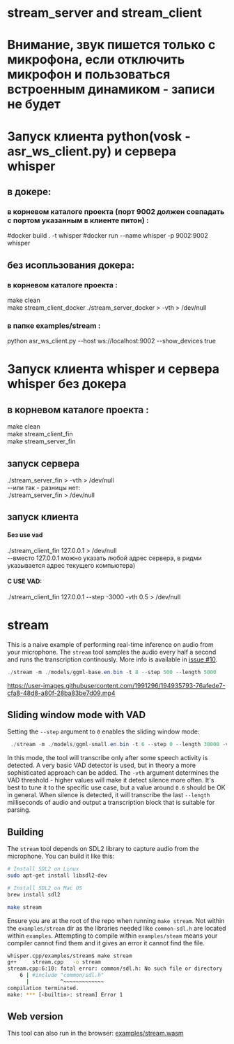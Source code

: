# stream_server and stream_client  
# Внимание, звук пишется только с микрофона, если отключить микрофон и пользоваться встроенным динамиком - записи не будет  
# Запуск клиента python(vosk - asr_ws_client.py) и сервера whisper 
## в докере:  
### в корневом каталоге проекта (порт 9002 должен совпадать с портом указанным в клиенте питон) :   
#docker build . -t whisper
#docker run --name whisper -p 9002:9002 whisper

## без исопльзования докера:  
### в корневом каталоге проекта :   
make clean  
make stream_client_docker
./stream_server_docker > -vth > /dev/null 
### в папке examples/stream :     
python asr_ws_client.py --host ws://localhost:9002 --show_devices true

# Запуск клиента whisper и сервера whisper без докера  
## в корневом каталоге проекта :  
make clean  
make stream_client_fin  
make stream_server_fin  

## запуск сервера  
./stream_server_fin > -vth > /dev/null     
--или так - разницы нет:    
./stream_server_fin > /dev/null    


## запуск клиента   
#### Без use vad  
./stream_client_fin 127.0.0.1 > /dev/null   
--вместо 127.0.0.1 можно указать любой адрес сервера, в ридми указывается адрес текущего компьютера)  
#### С USE VAD:  
./stream_client_fin 127.0.0.1 --step -3000 -vth 0.5 > /dev/null
  






# stream

This is a naive example of performing real-time inference on audio from your microphone.
The `stream` tool samples the audio every half a second and runs the transcription continously.
More info is available in [issue #10](https://github.com/ggerganov/whisper.cpp/issues/10).

```java
./stream -m ./models/ggml-base.en.bin -t 8 --step 500 --length 5000
```

https://user-images.githubusercontent.com/1991296/194935793-76afede7-cfa8-48d8-a80f-28ba83be7d09.mp4

## Sliding window mode with VAD

Setting the `--step` argument to `0` enables the sliding window mode:

```java
 ./stream -m ./models/ggml-small.en.bin -t 6 --step 0 --length 30000 -vth 0.6
```

In this mode, the tool will transcribe only after some speech activity is detected. A very
basic VAD detector is used, but in theory a more sophisticated approach can be added. The
`-vth` argument determines the VAD threshold - higher values will make it detect silence more often.
It's best to tune it to the specific use case, but a value around `0.6` should be OK in general.
When silence is detected, it will transcribe the last `--length` milliseconds of audio and output
a transcription block that is suitable for parsing.

## Building

The `stream` tool depends on SDL2 library to capture audio from the microphone. You can build it like this:

```bash
# Install SDL2 on Linux
sudo apt-get install libsdl2-dev

# Install SDL2 on Mac OS
brew install sdl2

make stream
```

Ensure you are at the root of the repo when running `make stream`.  Not within the `examples/stream` dir
as the libraries needed like `common-sdl.h` are located within `examples`.  Attempting to compile within
`examples/steam` means your compiler cannot find them and it gives an error it cannot find the file.

```bash
whisper.cpp/examples/stream$ make stream
g++     stream.cpp   -o stream
stream.cpp:6:10: fatal error: common/sdl.h: No such file or directory
    6 | #include "common/sdl.h"
      |          ^~~~~~~~~~~~~~
compilation terminated.
make: *** [<builtin>: stream] Error 1
```

## Web version

This tool can also run in the browser: [examples/stream.wasm](/examples/stream.wasm)
